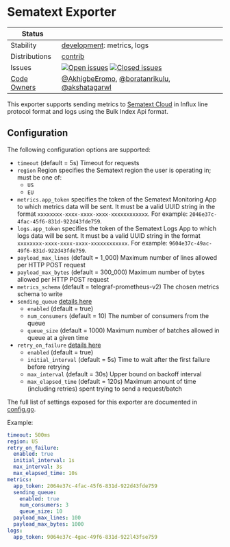 # Sematext Exporter
<!-- status autogenerated section -->
| Status        |           |
| ------------- |-----------|
| Stability     | [development]: metrics, logs   |
| Distributions | [contrib] |
| Issues        | [![Open issues](https://img.shields.io/github/issues-search/open-telemetry/opentelemetry-collector-contrib?query=is%3Aissue%20is%3Aopen%20label%3Aexporter%2Fsematext%20&label=open&color=orange&logo=opentelemetry)](https://github.com/open-telemetry/opentelemetry-collector-contrib/issues?q=is%3Aopen+is%3Aissue+label%3Aexporter%2Fsematext) [![Closed issues](https://img.shields.io/github/issues-search/open-telemetry/opentelemetry-collector-contrib?query=is%3Aissue%20is%3Aclosed%20label%3Aexporter%2Fsematext%20&label=closed&color=blue&logo=opentelemetry)](https://github.com/open-telemetry/opentelemetry-collector-contrib/issues?q=is%3Aclosed+is%3Aissue+label%3Aexporter%2Fsematext) |
| [Code Owners](https://github.com/open-telemetry/opentelemetry-collector-contrib/blob/main/CONTRIBUTING.md#becoming-a-code-owner)    | [@AkhigbeEromo](https://www.github.com/AkhigbeEromo), [@boratanrikulu](https://www.github.com/boratanrikulu), [@akshatagarwl](https://www.github.com/akshatagarwl) |

[development]: https://github.com/open-telemetry/opentelemetry-collector/blob/main/docs/component-stability.md#development
[contrib]: https://github.com/open-telemetry/opentelemetry-collector-releases/tree/main/distributions/otelcol-contrib
<!-- end autogenerated section -->

This exporter supports sending metrics to [Sematext Cloud](https://sematext.com/) in Influx line protocol format and logs using the Bulk Index Api format.

## Configuration

The following configuration options are supported:
* `timeout` (default = 5s) Timeout for requests
* `region`  Region specifies the Sematext region the user is operating in; must be one of:
  * `US`
  * `EU`
* `metrics.app_token` specifies the token of the Sematext Monitoring App to which metrics data will be sent. It must be a valid UUID string in the format `xxxxxxxx-xxxx-xxxx-xxxx-xxxxxxxxxxxx`. For example: `2046e37c-4fac-45f6-831d-922d43fde759`.
* `logs.app_token` specifies the token of the Sematext Logs App to which logs data will be sent. It must be a valid UUID string in the format `xxxxxxxx-xxxx-xxxx-xxxx-xxxxxxxxxxxx`. For example: `9604e37c-49ac-49f6-831d-922d43fde759`.
* `payload_max_lines` (default = 1_000) Maximum number of lines allowed per HTTP POST request
* `payload_max_bytes` (default = 300_000) Maximum number of bytes allowed per HTTP POST request
* `metrics_schema` (default = telegraf-prometheus-v2) The chosen metrics schema to write
* `sending_queue` [details here](https://github.com/open-telemetry/opentelemetry-collector/blob/v0.25.0/exporter/exporterhelper/README.md#configuration)
    * `enabled` (default = true)
    * `num_consumers` (default = 10) The number of consumers from the queue
    * `queue_size` (default = 1000) Maximum number of batches allowed in queue at a given time
* `retry_on_failure` [details here](https://github.com/open-telemetry/opentelemetry-collector/blob/v0.25.0/exporter/exporterhelper/README.md#configuration)
    * `enabled` (default = true)
    * `initial_interval` (default = 5s) Time to wait after the first failure before retrying
    * `max_interval` (default = 30s) Upper bound on backoff interval
    * `max_elapsed_time` (default = 120s) Maximum amount of time (including retries) spent trying to send a request/batch

The full list of settings exposed for this exporter are documented in [config.go](config.go).

Example:
```yaml
timeout: 500ms
region: US  
retry_on_failure:
  enabled: true
  initial_interval: 1s
  max_interval: 3s
  max_elapsed_time: 10s
metrics:
  app_token: 2064e37c-4fac-45f6-831d-922d43fde759
  sending_queue:
    enabled: true
    num_consumers: 3
    queue_size: 10
  payload_max_lines: 100
  payload_max_bytes: 1000
logs:
  app_token: 9064e37c-4gac-49f6-831d-922l43fse759
```